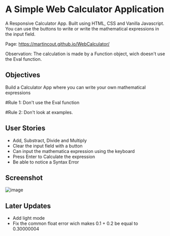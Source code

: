 # A Simple Web Calculator Application

A Responsive Calculator App. Built using HTML, CSS and Vanilla Javascript. You can use the buttons to write or write the mathematical expressions in the input field.

Page:
https://martincout.github.io/WebCalculator/

Observation:
The calculation is made by a Function object, wich doesn't use the Eval function.

## Objectives

Build a Calculator App where you can write your own mathematical expressions

#Rule 1: Don't use the Eval function

#Rule 2: Don't look at examples.

## User Stories

- Add, Substract, Divide and Multiply
- Clear the input field with a button
- Can input the mathematica expression using the keyboard
- Press Enter to Calculate the expression
- Be able to notice a Syntax Error

## Screenshot

![image](https://user-images.githubusercontent.com/60389576/130826297-0dd6639a-9dd2-43c2-9f53-d40f6a712780.png)

## Later Updates

- Add light mode
- Fix the common float error wich makes 0.1 + 0.2 be equal to 0.30000004
